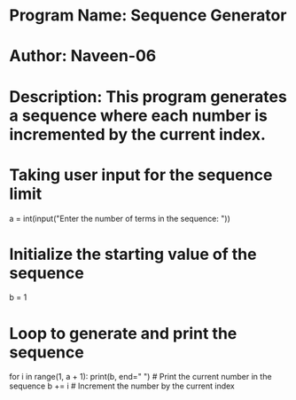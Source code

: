 # Program Name: Sequence Generator
# Author: Naveen-06
# Description: This program generates a sequence where each number is incremented by the current index.

# Taking user input for the sequence limit
a = int(input("Enter the number of terms in the sequence: "))

# Initialize the starting value of the sequence
b = 1

# Loop to generate and print the sequence
for i in range(1, a + 1):
    print(b, end=" ")  # Print the current number in the sequence
    b += i  # Increment the number by the current index
